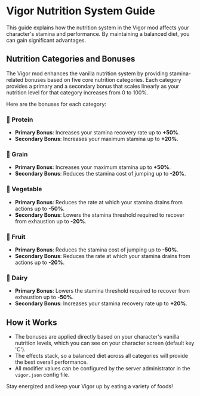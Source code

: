 # Vigor Nutrition System Guide

This guide explains how the nutrition system in the Vigor mod affects your character's stamina and performance. By maintaining a balanced diet, you can gain significant advantages.

## Nutrition Categories and Bonuses

The Vigor mod enhances the vanilla nutrition system by providing stamina-related bonuses based on five core nutrition categories. Each category provides a primary and a secondary bonus that scales linearly as your nutrition level for that category increases from 0 to 100%.

Here are the bonuses for each category:

### 🥩 Protein
- **Primary Bonus**: Increases your stamina recovery rate up to **+50%**.
- **Secondary Bonus**: Increases your maximum stamina up to **+20%**.

### 🌾 Grain
- **Primary Bonus**: Increases your maximum stamina up to **+50%**.
- **Secondary Bonus**: Reduces the stamina cost of jumping up to **-20%**.

### 🥕 Vegetable
- **Primary Bonus**: Reduces the rate at which your stamina drains from actions up to **-50%**.
- **Secondary Bonus**: Lowers the stamina threshold required to recover from exhaustion up to **-20%**.

### 🍎 Fruit
- **Primary Bonus**: Reduces the stamina cost of jumping up to **-50%**.
- **Secondary Bonus**: Reduces the rate at which your stamina drains from actions up to **-20%**.

### 🥛 Dairy
- **Primary Bonus**: Lowers the stamina threshold required to recover from exhaustion up to **-50%**.
- **Secondary Bonus**: Increases your stamina recovery rate up to **+20%**.

## How it Works

- The bonuses are applied directly based on your character's vanilla nutrition levels, which you can see on your character screen (default key 'C').
- The effects stack, so a balanced diet across all categories will provide the best overall performance.
- All modifier values can be configured by the server administrator in the `vigor.json` config file.

Stay energized and keep your Vigor up by eating a variety of foods!
